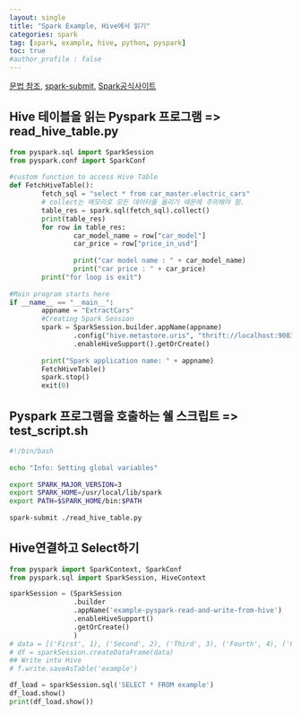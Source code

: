 ```yaml
---
layout: single
title: "Spark Example, Hive에서 읽기"
categories: spark
tag: [spark, example, hive, python, pyspark]
toc: true
#author_profile : false
---
```


[문법 참조](https://sparkbyexamples.com/), [spark-submit](https://12bme.tistory.com/441), [Spark공식사이트]([https://spark.apache.org/docs/latest/submitting-applications.html)

## Hive 테이블을 읽는 Pyspark 프로그램 => read_hive_table.py

```python
from pyspark.sql import SparkSession
from pyspark.conf import SparkConf
 
#custom function to access Hive Table
def FetchHiveTable():
        fetch_sql = "select * from car_master.electric_cars"
        # collect는 메모리로 모든 데이터를 올리기 때문에 주의해야 함. 
        table_res = spark.sql(fetch_sql).collect()
        print(table_res)
        for row in table_res:
                car_model_name = row["car_model"]
                car_price = row["price_in_usd"]
 
                print("car model name : " + car_model_name)
                print("car price : " + car_price)
        print("for loop is exit")
 
#Main program starts here
if __name__ == "__main__":
        appname = "ExtractCars"
        #Creating Spark Session
        spark = SparkSession.builder.appName(appname)
                .config("hive.metastore.uris", "thrift://localhost:9083", conf=SparkConf())
            	.enableHiveSupport().getOrCreate()
 
        print("Spark application name: " + appname)
        FetchHiveTable()
        spark.stop()
        exit(0)   
```



## Pyspark 프로그램을 호출하는 쉘 스크립트 => test_script.sh

```bash
#!/bin/bash
 
echo "Info: Setting global variables"
 
export SPARK_MAJOR_VERSION=3
export SPARK_HOME=/usr/local/lib/spark 
export PATH=$SPARK_HOME/bin:$PATH
 
spark-submit ./read_hive_table.py
```



## Hive연결하고 Select하기

```py
from pyspark import SparkContext, SparkConf
from pyspark.sql import SparkSession, HiveContext

sparkSession = (SparkSession
                .builder
                .appName('example-pyspark-read-and-write-from-hive')
                .enableHiveSupport()
                .getOrCreate()
                )
# data = [('First', 1), ('Second', 2), ('Third', 3), ('Fourth', 4), ('Fifth', 5)]
# df = sparkSession.createDataFrame(data)
## Write into Hive
# f.write.saveAsTable('example')

df_load = sparkSession.sql('SELECT * FROM example')
df_load.show()
print(df_load.show())
```

